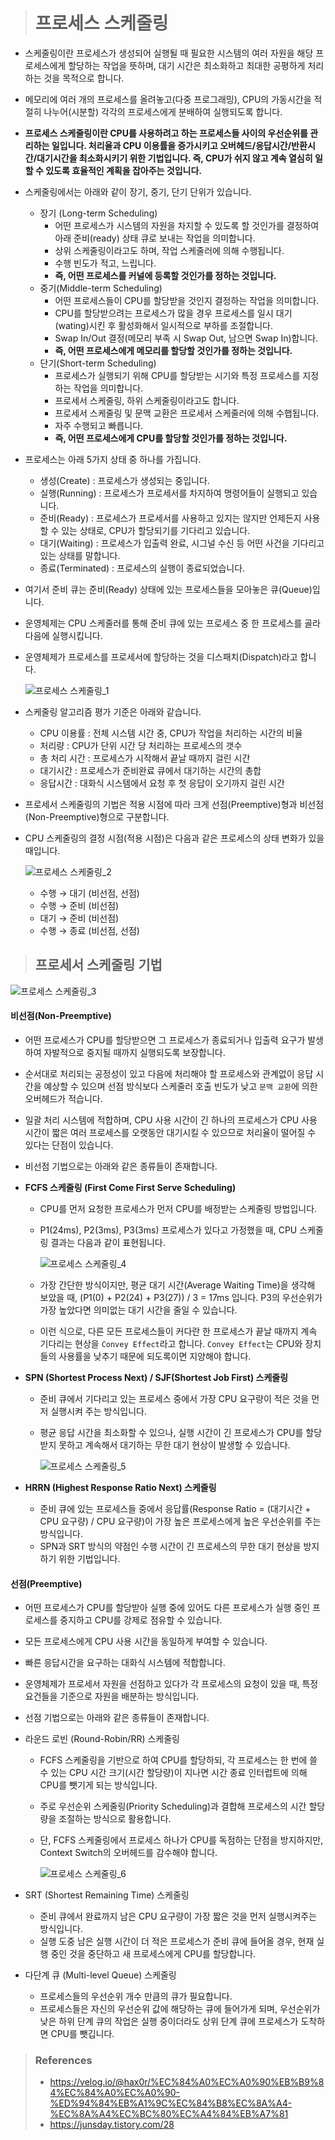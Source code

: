 > # 프로세스 스케줄링



- 스케줄링이란 프로세스가 생성되어 실행될 때 필요한 시스템의 여러 자원을 해당 프로세스에게 할당하는 작업을 뜻하며, 대기 시간은 최소화하고 최대한 공평하게 처리하는 것을 목적으로 합니다.

- 메모리에 여러 개의 프로세스를 올려놓고(다중 프로그래밍), CPU의 가동시간을 적절히 나누어(시분할) 각각의 프로세스에게 분배하여 실행되도록 합니다.

- **프로세스 스케줄링이란 CPU를 사용하려고 하는 프로세스들 사이의 우선순위를 관리하는 일입니다. 처리율과 CPU 이용률을 증가시키고 오버헤드/응답시간/반환시간/대기시간을 최소화시키기 위한 기법입니다. 즉, CPU가 쉬지 않고 계속 열심히 일할 수 있도록 효율적인 계획을 잡아주는 것입니다.**

- 스케줄링에서는 아래와 같이 장기, 중기, 단기 단위가 있습니다.

  - 장기 (Long-term Scheduling)
    - 어떤 프로세스가 시스템의 자원을 차지할 수 있도록 할 것인가를 결정하여 아래 준비(ready) 상태 큐로 보내는 작업을 의미합니다.
    - 상위 스케줄링이라고도 하며, 작업 스케줄러에 의해 수행됩니다.
    - 수행 빈도가 적고, 느립니다.
    - **즉, 어떤 프로세스를 커널에 등록할 것인가를 정하는 것입니다.**
  - 중기(Middle-term Scheduling)
    - 어떤 프로세스들이 CPU를 할당받을 것인지 결정하는 작업을 의미합니다.
    - CPU를 할당받으려는 프로세스가 많을 경우 프로세스를 일시 대기(wating)시킨 후 활성화해서 일시적으로 부하를 조절합니다.
    - Swap In/Out 결정(메모리 부족 시 Swap Out, 남으면 Swap In)합니다.
    - **즉, 어떤 프로세스에게 메모리를 할당할 것인가를 정하는 것입니다.**
  - 단기(Short-term Scheduling)
    - 프로세스가 실행되기 위해 CPU를 할당받는 시기와 특정 프로세스를 지정하는 작업을 의미합니다.
    - 프로세서 스케줄링, 하위 스케줄링이라고도 합니다.
    - 프로세서 스케줄링 및 문맥 교환은 프로세서 스케줄러에 의해 수햅됩니다.
    - 자주 수행되고 빠릅니다.
    - **즉, 어떤 프로세스에게 CPU를 할당할 것인가를 정하는 것입니다.**

- 프로세스는 아래 5가지 상태 중 하나를 가집니다.

  - 생성(Create) : 프로세스가 생성되는 중입니다.
  - 실행(Running) : 프로세스가 프로세서를 차지하여 명령어들이 실행되고 있습니다.
  - 준비(Ready) : 프로세스가 프로세서를 사용하고 있지는 않지만 언제든지 사용할 수 있는 상태로, CPU가 할당되기를 기다리고 있습니다.
  - 대기(Waiting) : 프로세스가 입출력 완료, 시그널 수신 등 어떤 사건을 기다리고 있는 상태를 말합니다.
  - 종료(Terminated) : 프로세스의 실행이 종료되었습니다.

- 여기서 준비 큐는 준비(Ready) 상태에 있는 프로세스들을 모아놓은 큐(Queue)입니다.

- 운영체제는 CPU 스케줄러를 통해 준비 큐에 있는 프로세스 중 한 프로세스를 골라 다음에 실행시킵니다.

- 운영체제가 프로세스를 프로세서에 할당하는 것을 디스패치(Dispatch)라고 합니다.

  ![프로세스 스케줄링_1](https://user-images.githubusercontent.com/31823098/112458907-a2c47580-8da0-11eb-8c60-263b31d43c2f.PNG)

- 스케줄링 알고리즘 평가 기준은 아래와 같습니다.

  - CPU 이용률 : 전체 시스템 시간 중, CPU가 작업을 처리하는 시간의 비율
  - 처리량 : CPU가 단위 시간 당 처리하는 프로세스의 갯수
  - 총 처리 시간 : 프로세스가 시작해서 끝날 때까지 걸린 시간
  - 대기시간 : 프로세스가 준비완료 큐에서 대기하는 시간의 총합
  - 응답시간 : 대화식 시스템에서 요청 후 첫 응답이 오기까지 걸린 시간

- 프로세서 스케줄링의 기법은 적용 시점에 따라 크게 선점(Preemptive)형과 비선점(Non-Preemptive)형으로 구분합니다.

- CPU 스케줄링의 결정 시점(적용 시점)은 다음과 같은 프로세스의 상태 변화가 있을 때입니다. 

  ![프로세스 스케줄링_2](https://user-images.githubusercontent.com/31823098/112458909-a35d0c00-8da0-11eb-900a-3515a0e6e628.PNG)

  - 수행 → 대기 (비선점, 선점)
  - 수행 → 준비 (비선점)
  - 대기 → 준비 (비선점)
  - 수행 → 종료 (비선점, 선점)



> ## 프로세서 스케줄링 기법



![프로세스 스케줄링_3](https://user-images.githubusercontent.com/31823098/112458913-a35d0c00-8da0-11eb-87c6-ffdac9706dee.PNG)

#### 비선점(Non-Preemptive)

- 어떤 프로세스가 CPU를 할당받으면 그 프로세스가 종료되거나 입출력 요구가 발생하여 자발적으로 중지될 때까지 실행되도록 보장합니다.

- 순서대로 처리되는 공정성이 있고 다음에 처리해야 할 프로세스와 관계없이 응답 시간을 예상할 수 있으며 선점 방식보다 스케줄러 호출 빈도가 낮고 `문맥 교환`에 의한 오버헤드가 적습니다.

- 일괄 처리 시스템에 적합하며, CPU 사용 시간이 긴 하나의 프로세스가 CPU 사용 시간이 짧은 여러 프로세스를 오랫동안 대기시킬 수 있으므로 처리율이 떨어질 수 있다는 단점이 있습니다.

- 비선점 기법으로는 아래와 같은 종류들이 존재합니다.

- **FCFS 스케줄링 (First Come First Serve Scheduling)**

  - CPU를 먼저 요청한 프로세스가 먼저 CPU를 배정받는 스케줄링 방법입니다.

  - P1(24ms), P2(3ms), P3(3ms) 프로세스가 있다고 가정했을 때, CPU 스케줄링 결과는 다음과 같이 표현됩니다.

    ![프로세스 스케줄링_4](https://user-images.githubusercontent.com/31823098/112458914-a3f5a280-8da0-11eb-980c-0dc470b1d8e6.PNG)

  - 가장 간단한 방식이지만, 평균 대기 시간(Average Waiting Time)을 생각해 보았을 때, (P1(0) + P2(24) + P3(27)) / 3 = 17ms 입니다. P3의 우선순위가 가장 높았다면 의미없는 대기 시간을 줄일 수 있습니다.

  - 이런 식으로, 다른 모든 프로세스들이 커다란 한 프로세스가 끝날 때까지 계속 기다리는 현상을 `Convey Effect`라고 합니다. `Convey Effect`는 CPU와 장치들의 사용률을 낮추기 때문에 되도록이면 지양해야 합니다.

- **SPN (Shortest Process Next) / SJF(Shortest Job First) 스케줄링**

  - 준비 큐에서 기다리고 있는 프로세스 중에서 가장 CPU 요구량이 적은 것을 먼저 실행시켜 주는 방식입니다.

  - 평균 응답 시간을 최소화할 수 있으나, 실행 시간이 긴 프로세스가 CPU를 할당받지 못하고 계속해서 대기하는 무한 대기 현상이 발생할 수 있습니다.

    ![프로세스 스케줄링_5](https://user-images.githubusercontent.com/31823098/112458918-a3f5a280-8da0-11eb-9f14-21290bd97a4e.PNG)

- **HRRN (Highest Response Ratio Next) 스케줄링**

  - 준비 큐에 있는 프로세스들 중에서 응답률(Response Ratio = (대기시간 + CPU 요구량) / CPU 요구량)이 가장 높은 프로세스에게 높은 우선순위를 주는 방식입니다.
  - SPN과 SRT 방식의 약점인 수행 시간이 긴 프로세스의 무한 대기 현상을 방지하기 위한 기법입니다.





#### 선점(Preemptive)

- 어떤 프로세스가 CPU를 할당받아 실행 중에 있어도 다른 프로세스가 실행 중인 프로세스를 중지하고  CPU를 강제로 점유할 수 있습니다.

- 모든 프로세스에게 CPU 사용 시간을 동일하게 부여할 수 있습니다.

- 빠른 응답시간을 요구하는 대화식 시스템에 적합합니다.

- 운영체제가 프로세서 자원을 선점하고 있다가 각 프로세스의 요청이 있을 때, 특정 요건들을 기준으로 자원을 배분하는 방식입니다.

- 선점 기법으로는 아래와 같은 종류들이 존재합니다.

- 라운드 로빈 (Round-Robin/RR) 스케줄링

  - FCFS 스케줄링을 기반으로 하여 CPU를 할당하되, 각 프로세스는 한 번에 쓸 수 있는 CPU 시간 크기(시간 할당량)이 지나면 시간 종료 인터럽트에 의해 CPU를 뺏기게 되는 방식입니다.

  - 주로 우선순위 스케줄링(Priority Scheduling)과 결합해 프로세스의 시간 할당량을 조절하는 방식으로 활용합니다.

  - 단, FCFS 스케줄링에서 프로세스 하나가 CPU를 독점하는 단점을 방지하지만, Context Switch의 오버헤드를 감수해야 합니다.

    ![프로세스 스케줄링_6](https://user-images.githubusercontent.com/31823098/112458922-a48e3900-8da0-11eb-99a5-18f721063b9b.PNG)

- SRT (Shortest Remaining Time) 스케줄링

  - 준비 큐에서 완료까지 남은 CPU 요구량이 가장 짧은 것을 먼저 실행시켜주는 방식입니다.
  - 실행 도중 남은 실행 시간이 더 적은 프로세스가 준비 큐에 들어올 경우, 현재 실행 중인 것을 중단하고 새 프로세스에게 CPU를 할당합니다.

- 다단계 큐 (Multi-level Queue) 스케줄링

  - 프로세스들의 우선순위 개수 만큼의 큐가 필요합니다.
  - 프로세스들은 자신의 우선순위 값에 해당하는 큐에 들어가게 되며, 우선순위가 낮은 하위 단계 큐의 작업은 실행 중이더라도 상위 단계 큐에 프로세스가 도착하면 CPU를 뺏깁니다.





> ### References
>
> - https://velog.io/@hax0r/%EC%84%A0%EC%A0%90%EB%B9%84%EC%84%A0%EC%A0%90-%ED%94%84%EB%A1%9C%EC%84%B8%EC%8A%A4-%EC%8A%A4%EC%BC%80%EC%A4%84%EB%A7%81
> - https://junsday.tistory.com/28